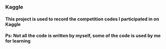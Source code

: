 ### Kaggle
#### This project is used to record the competition codes I participated in on Kaggle
#### Ps: Not all the code is written by myself, some of the code is used by me for learning
